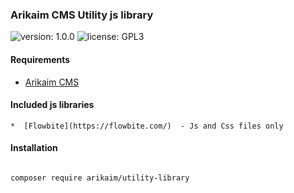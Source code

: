 ### Arikaim CMS Utility js library 
![version: 1.0.0](https://github.com/arikaim/utility-library.git)
![license: GPL3](https://img.shields.io/badge/License-GPLv3-blue.svg)


#### Requirements 
  * [Arikaim CMS](https://github.com/arikaim/arikaim)
  

#### Included js libraries 
    *  [Flowbite](https://flowbite.com/)  - Js and Css files only


#### Installation

```sh

composer require arikaim/utility-library

```
